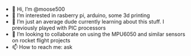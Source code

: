 - 👋 Hi, I’m @moose500
- 👀 I’m interested in rasberry pi, arduino, some 3d printing
- 🌱 I’m just an average dude currently learning about this stuff. I previously played with PIC processors
- 💞️ I’m looking to collaborate on using the MPU6050 and similar sensors on rocket flight projects
- 📫 How to reach me: ask

<!---
moose500/moose500 is a ✨ special ✨ repository because its `README.md` (this file) appears on your GitHub profile.
You can click the Preview link to take a look at your changes.
--->
